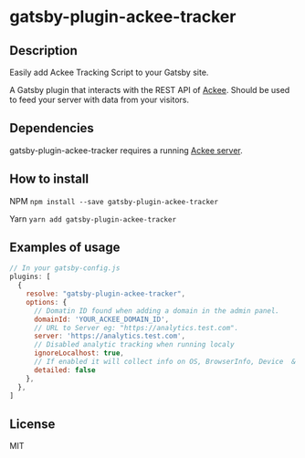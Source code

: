 # gatsby-plugin-ackee-tracker

## Description
Easily add Ackee Tracking Script to your Gatsby site.

A Gatsby plugin that interacts with the REST API of [Ackee](https://github.com/electerious/Ackee). Should be used to feed your server with data from your visitors.

## Dependencies
gatsby-plugin-ackee-tracker requires a running [Ackee server](https://github.com/electerious/Ackee).

## How to install

NPM
`npm install --save gatsby-plugin-ackee-tracker`

Yarn
`yarn add gatsby-plugin-ackee-tracker`

## Examples of usage

```javascript
// In your gatsby-config.js
plugins: [
  {
    resolve: "gatsby-plugin-ackee-tracker",
    options: {
      // Domatin ID found when adding a domain in the admin panel.
      domainId: 'YOUR_ACKEE_DOMAIN_ID',
      // URL to Server eg: "https://analytics.test.com".
      server: 'https://analytics.test.com',
      // Disabled analytic tracking when running localy
      ignoreLocalhost: true,
      // If enabled it will collect info on OS, BrowserInfo, Device  & ScreenSize
      detailed: false
    },
  },
]
```

## License

MIT
